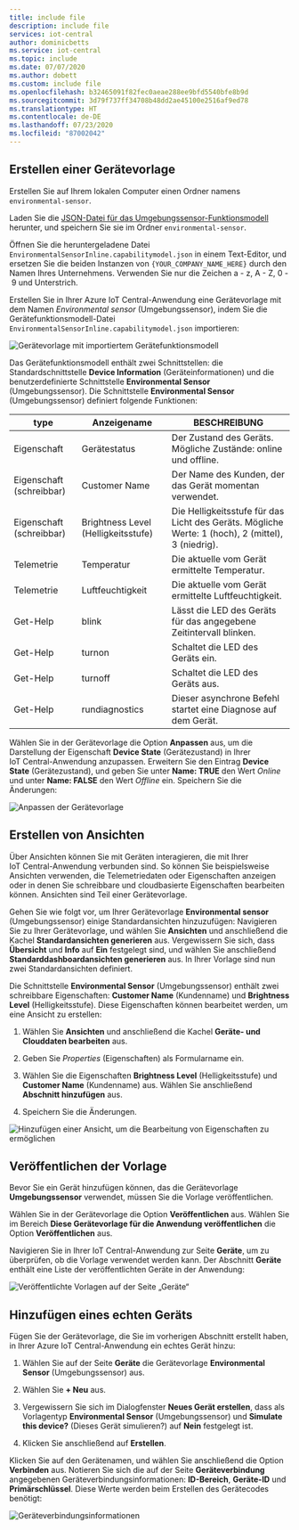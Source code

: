 ```yaml
---
title: include file
description: include file
services: iot-central
author: dominicbetts
ms.service: iot-central
ms.topic: include
ms.date: 07/07/2020
ms.author: dobett
ms.custom: include file
ms.openlocfilehash: b32465091f82fec0aeae288ee9bfd5540bfe8b9d
ms.sourcegitcommit: 3d79f737ff34708b48dd2ae45100e2516af9ed78
ms.translationtype: HT
ms.contentlocale: de-DE
ms.lasthandoff: 07/23/2020
ms.locfileid: "87002042"
---
```

## <a name="create-a-device-template"></a>Erstellen einer Gerätevorlage

Erstellen Sie auf Ihrem lokalen Computer einen Ordner namens `environmental-sensor`.

Laden Sie die [JSON-Datei für das Umgebungssensor-Funktionsmodell](https://raw.githubusercontent.com/Azure/IoTPlugandPlay/9004219bff1e958b7cd6ff2a52209f4b7ae19396/samples/EnvironmentalSensorInline.capabilitymodel.json) herunter, und speichern Sie sie im Ordner `environmental-sensor`.

Öffnen Sie die heruntergeladene Datei `EnvironmentalSensorInline.capabilitymodel.json` in einem Text-Editor, und ersetzen Sie die beiden Instanzen von `{YOUR_COMPANY_NAME_HERE}` durch den Namen Ihres Unternehmens. Verwenden Sie nur die Zeichen a - z, A - Z, 0 - 9 und Unterstrich.

Erstellen Sie in Ihrer Azure IoT Central-Anwendung eine Gerätevorlage mit dem Namen *Environmental sensor* (Umgebungssensor), indem Sie die Gerätefunktionsmodell-Datei `EnvironmentalSensorInline.capabilitymodel.json` importieren:

![Gerätevorlage mit importiertem Gerätefunktionsmodell](./media/iot-central-add-environmental-sensor/device-template.png)

Das Gerätefunktionsmodell enthält zwei Schnittstellen: die Standardschnittstelle **Device Information** (Geräteinformationen) und die benutzerdefinierte Schnittstelle **Environmental Sensor** (Umgebungssensor). Die Schnittstelle **Environmental Sensor** (Umgebungssensor) definiert folgende Funktionen:

| type | Anzeigename | BESCHREIBUNG |
| ---- | ------------ | ----------- |
| Eigenschaft | Gerätestatus     | Der Zustand des Geräts. Mögliche Zustände: online und offline. |
| Eigenschaft (schreibbar) | Customer Name    | Der Name des Kunden, der das Gerät momentan verwendet. |
| Eigenschaft (schreibbar) | Brightness Level (Helligkeitsstufe) | Die Helligkeitsstufe für das Licht des Geräts. Mögliche Werte: 1 (hoch), 2 (mittel), 3 (niedrig). |
| Telemetrie | Temperatur | Die aktuelle vom Gerät ermittelte Temperatur. |
| Telemetrie | Luftfeuchtigkeit    | Die aktuelle vom Gerät ermittelte Luftfeuchtigkeit. |
| Get-Help | blink          | Lässt die LED des Geräts für das angegebene Zeitintervall blinken. |
| Get-Help | turnon         | Schaltet die LED des Geräts ein. |
| Get-Help | turnoff        | Schaltet die LED des Geräts aus. |
| Get-Help | rundiagnostics | Dieser asynchrone Befehl startet eine Diagnose auf dem Gerät. |

Wählen Sie in der Gerätevorlage die Option **Anpassen** aus, um die Darstellung der Eigenschaft **Device State** (Gerätezustand) in Ihrer IoT Central-Anwendung anzupassen. Erweitern Sie den Eintrag **Device State** (Gerätezustand), und geben Sie unter **Name: TRUE** den Wert _Online_ und unter **Name: FALSE** den Wert _Offline_ ein. Speichern Sie die Änderungen:

![Anpassen der Gerätevorlage](./media/iot-central-add-environmental-sensor/customize-template.png)

## <a name="create-views"></a>Erstellen von Ansichten

Über Ansichten können Sie mit Geräten interagieren, die mit Ihrer IoT Central-Anwendung verbunden sind. So können Sie beispielsweise Ansichten verwenden, die Telemetriedaten oder Eigenschaften anzeigen oder in denen Sie schreibbare und cloudbasierte Eigenschaften bearbeiten können. Ansichten sind Teil einer Gerätevorlage.

Gehen Sie wie folgt vor, um Ihrer Gerätevorlage **Environmental sensor** (Umgebungssensor) einige Standardansichten hinzuzufügen: Navigieren Sie zu Ihrer Gerätevorlage, und wählen Sie **Ansichten** und anschließend die Kachel **Standardansichten generieren** aus. Vergewissern Sie sich, dass **Übersicht** und **Info** auf **Ein** festgelegt sind, und wählen Sie anschließend **Standarddashboardansichten generieren** aus. In Ihrer Vorlage sind nun zwei Standardansichten definiert.

Die Schnittstelle **Environmental Sensor** (Umgebungssensor) enthält zwei schreibbare Eigenschaften: **Customer Name** (Kundenname) und **Brightness Level** (Helligkeitsstufe). Diese Eigenschaften können bearbeitet werden, um eine Ansicht zu erstellen:

1. Wählen Sie **Ansichten** und anschließend die Kachel **Geräte- und Clouddaten bearbeiten** aus.

1. Geben Sie _Properties_ (Eigenschaften) als Formularname ein.

1. Wählen Sie die Eigenschaften **Brightness Level** (Helligkeitsstufe) und **Customer Name** (Kundenname) aus. Wählen Sie anschließend **Abschnitt hinzufügen** aus.

1. Speichern Sie die Änderungen.

![Hinzufügen einer Ansicht, um die Bearbeitung von Eigenschaften zu ermöglichen](./media/iot-central-add-environmental-sensor/properties-view.png)

## <a name="publish-the-template"></a>Veröffentlichen der Vorlage

Bevor Sie ein Gerät hinzufügen können, das die Gerätevorlage **Umgebungssensor** verwendet, müssen Sie die Vorlage veröffentlichen.

Wählen Sie in der Gerätevorlage die Option **Veröffentlichen** aus. Wählen Sie im Bereich **Diese Gerätevorlage für die Anwendung veröffentlichen** die Option **Veröffentlichen** aus.

Navigieren Sie in Ihrer IoT Central-Anwendung zur Seite **Geräte**, um zu überprüfen, ob die Vorlage verwendet werden kann. Der Abschnitt **Geräte** enthält eine Liste der veröffentlichten Geräte in der Anwendung:

![Veröffentlichte Vorlagen auf der Seite „Geräte“](./media/iot-central-add-environmental-sensor/published-templates.png)

## <a name="add-a-real-device"></a>Hinzufügen eines echten Geräts

Fügen Sie der Gerätevorlage, die Sie im vorherigen Abschnitt erstellt haben, in Ihrer Azure IoT Central-Anwendung ein echtes Gerät hinzu:

1. Wählen Sie auf der Seite **Geräte** die Gerätevorlage **Environmental Sensor** (Umgebungssensor) aus.

1. Wählen Sie **+ Neu** aus.

1. Vergewissern Sie sich im Dialogfenster **Neues Gerät erstellen**, dass als Vorlagentyp **Environmental Sensor** (Umgebungssensor) und **Simulate this device?** (Dieses Gerät simulieren?) auf **Nein** festgelegt ist.

1. Klicken Sie anschließend auf **Erstellen**.

Klicken Sie auf den Gerätenamen, und wählen Sie anschließend die Option **Verbinden** aus. Notieren Sie sich die auf der Seite **Geräteverbindung** angegebenen Geräteverbindungsinformationen: **ID-Bereich**, **Geräte-ID** und **Primärschlüssel**. Diese Werte werden beim Erstellen des Gerätecodes benötigt:

![Geräteverbindungsinformationen](./media/iot-central-add-environmental-sensor/device-connection.png)
